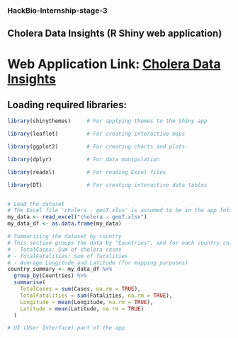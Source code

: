 ### HackBio-Internship-stage-3
## Cholera Data Insights (R Shiny web application)
# Web Application Link: [Cholera Data Insights](https://choleradatainsights.shinyapps.io/solve/)

## Loading required libraries:
```r
library(shinythemes)     # For applying themes to the Shiny app

library(leaflet)         # For creating interactive maps

library(ggplot2)         # For creating charts and plots

library(dplyr)           # For data manipulation

library(readxl)          # For reading Excel files

library(DT)              # For creating interactive data tables


# Load the dataset
# The Excel file 'cholera - geoT.xlsx' is assumed to be in the app folder. The data is loaded into 'my_data' and converted to a data frame 'my_data_df'.
my_data <- read_excel("cholera - geoT.xlsx")
my_data_df <- as.data.frame(my_data)

# Summarizing the dataset by country
# This section groups the data by 'Countries', and for each country calculates:
# - TotalCases: Sum of cholera cases
# - TotalFatalities: Sum of fatalities
# - Average Longitude and Latitude (for mapping purposes)
country_summary <- my_data_df %>%
  group_by(Countries) %>%
  summarise(
    TotalCases = sum(Cases, na.rm = TRUE),
    TotalFatalities = sum(Fatalities, na.rm = TRUE),
    Longitude = mean(Longitude, na.rm = TRUE),
    Latitude = mean(Latitude, na.rm = TRUE)
  )

# UI (User Interface) part of the app
